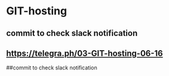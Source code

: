 # GIT-hosting

## commit to check slack notification
## https://telegra.ph/03-GIT-hosting-06-16
##commit to check slack notification
